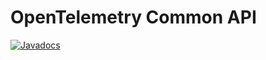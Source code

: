 # OpenTelemetry Common API

[![Javadocs][javadoc-image]][javadoc-url]

[javadoc-image]: https://www.javadoc.io/badge/io.opentelemetry/opentelemetry-api-common.svg
[javadoc-url]: https://www.javadoc.io/doc/io.opentelemetry/opentelemetry-api-common